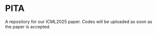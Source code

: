 # PITA
A repository for our ICML2025 paper. Codes will be uploaded as soon as the paper is accepted. 
